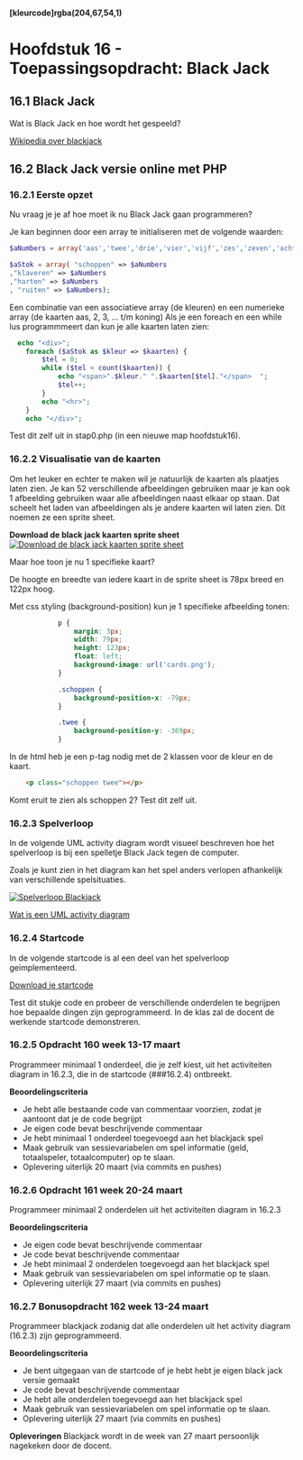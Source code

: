 #### [kleurcode]rgba(204,67,54,1)

#  Hoofdstuk 16 - Toepassingsopdracht: Black Jack 

## 16.1 Black Jack

Wat is Black Jack en hoe wordt het gespeeld?

[Wikipedia over blackjack](https://nl.wikipedia.org/wiki/Blackjack)

## 16.2 Black Jack versie online met PHP

### 16.2.1 Eerste opzet

Nu vraag je je af hoe moet ik nu Black Jack gaan programmeren?

Je kan beginnen door een array te initialiseren met de volgende waarden:
~~~php
$aNumbers = array('aas','twee','drie','vier','vijf','zes','zeven','acht','negen','tien','boer','vrouw','heer');

$aStok = array( "schoppen" => $aNumbers
,"klaveren" => $aNumbers
,"harten" => $aNumbers
, "ruiten" => $aNumbers);

~~~
Een combinatie van een associatieve array (de kleuren) en een numerieke array (de kaarten aas, 2, 3, ... t/m koning)
Als je een foreach en een while lus programmmeert dan kun je alle kaarten laten zien:
~~~php
  echo "<div>";
    foreach ($aStok as $kleur => $kaarten) {
        $tel = 0;
        while ($tel < count($kaarten)) {
            echo "<span>".$kleur." ".$kaarten[$tel]."</span>  ";
            $tel++;
        }
        echo "<hr>";
    }
    echo "</div>";
~~~

Test dit zelf uit in stap0.php (in een nieuwe map hoofdstuk16).

### 16.2.2 Visualisatie van de kaarten

Om het leuker en echter te maken wil je natuurlijk de kaarten als plaatjes laten zien. Je kan 52 verschillende afbeeldingen gebruiken maar je kan ook 1 afbeelding gebruiken waar alle afbeeldingen naast elkaar op staan.
Dat scheelt het laden van afbeeldingen als je andere kaarten wil laten zien. Dit noemen ze een sprite sheet.

**Download de black jack kaarten sprite sheet**
[![Download de black jack kaarten sprite sheet](https://github.com/ictacademiekw1c/opdrachten-repository/blob/master/php/p3/images/cardsx.png?raw=true)](https://github.com/ictacademiekw1c/opdrachten-repository/blob/master/php/p3/images/cards.png?raw=true)

Maar hoe toon je nu 1 specifieke kaart?

De hoogte en breedte van iedere kaart in de sprite sheet is 78px breed en 122px hoog.

Met css styling (background-position) kun je 1 specifieke afbeelding tonen:
~~~css
            p {
                margin: 3px;
                width: 79px;
                height: 123px;
                float: left;
                background-image: url('cards.png');
            }

            .schoppen {
                background-position-x: -79px;
            }

            .twee {
                background-position-y: -369px;
            }
~~~

In de html heb je een p-tag nodig met de 2 klassen voor de kleur en de kaart.

~~~html
    <p class="schoppen twee"></p>
~~~

Komt eruit te zien als schoppen 2? Test dit zelf uit.

### 16.2.3 Spelverloop 

In de volgende UML activity diagram wordt visueel beschreven hoe het spelverloop is bij een spelletje Black Jack tegen de computer.

Zoals je kunt zien in het diagram kan het spel anders verlopen afhankelijk van verschillende spelsituaties.

[![Spelverloop Blackjack](https://github.com/ictacademiekw1c/opdrachten-repository/blob/master/php/p3/images/blackjackx.png?raw=true)](https://github.com/ictacademiekw1c/opdrachten-repository/blob/master/php/p3/images/blackjack.png?raw=true) 

[Wat is een UML activity diagram](https://nl.wikipedia.org/wiki/Activiteitendiagram)

### 16.2.4 Startcode

In de volgende startcode is al een deel van het spelverloop geimplementeerd.
 
[Download je startcode](https://gist.github.com/saebuabu/89aa96ad9fd75cb4b3a664d26bd4b879)

Test dit stukje code en probeer de verschillende onderdelen te begrijpen hoe bepaalde dingen zijn geprogrammeerd.
In de klas zal de docent de werkende startcode demonstreren. 

### 16.2.5 Opdracht 160 week 13-17 maart

Programmeer minimaal 1 onderdeel, die je zelf kiest, uit het activiteiten diagram in 16.2.3, die in de startcode (###16.2.4) ontbreekt.

**Beoordelingscriteria**
- Je hebt alle bestaande code van commentaar voorzien, zodat je aantoont dat je de code begrijpt
- Je eigen code bevat beschrijvende commentaar
- Je hebt minimaal 1 onderdeel toegevoegd aan het blackjack spel
- Maak gebruik van sessievariabelen om spel informatie (geld, totaalspeler, totaalcomputer) op te slaan.
- Oplevering uiterlijk 20 maart (via commits en pushes)

### 16.2.6 Opdracht 161 week 20-24 maart

Programmeer minimaal 2 onderdelen uit het activiteiten diagram in 16.2.3

**Beoordelingscriteria**
- Je eigen code bevat beschrijvende commentaar
- Je code bevat beschrijvende commentaar
- Je hebt minimaal 2 onderdelen toegevoegd aan het blackjack spel
- Maak gebruik van sessievariabelen om spel informatie op te slaan.
- Oplevering uiterlijk 27 maart (via commits en pushes)

### 16.2.7 Bonusopdracht 162 week 13-24 maart

Programmeer blackjack zodanig dat alle onderdelen uit het activity diagram (16.2.3) zijn geprogrammeerd.

**Beoordelingscriteria**
- Je bent uitgegaan van de startcode of je hebt hebt je eigen black jack versie gemaakt
- Je code bevat beschrijvende commentaar
- Je hebt alle onderdelen toegevoegd aan het blackjack spel
- Maak gebruik van sessievariabelen om spel informatie op te slaan.
- Oplevering uiterlijk 27 maart (via commits en pushes)

**Opleveringen**
Blackjack wordt in de week van 27 maart persoonlijk nagekeken door de docent. 